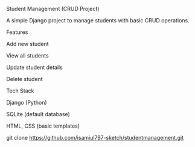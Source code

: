 Student Management (CRUD Project)

A simple Django project to manage students with basic CRUD operations.

Features

Add new student

View all students

Update student details

Delete student

Tech Stack

Django (Python)

SQLite (default database)

HTML, CSS (basic templates)

git clone https://github.com/isamiul797-sketch/studentmanagement.git
